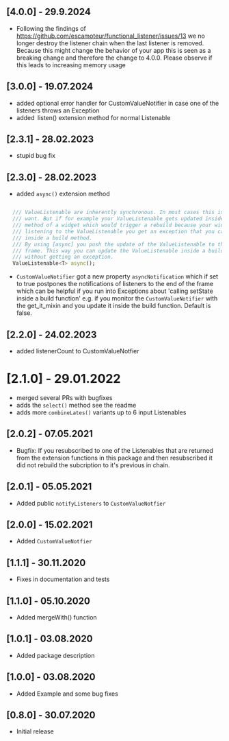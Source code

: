 ## [4.0.0] - 29.9.2024
* Following the findings of https://github.com/escamoteur/functional_listener/issues/13 we no longer destroy the listener chain when the last listener is removed. Because this might change the behavior of your app this is seen as a breaking change and therefore the change to 4.0.0. Please observe if this leads to increasing memory usage
## [3.0.0] - 19.07.2024
* added optional error handler for CustomValueNotifier in case one of the listeners throws an Exception
* added` `listen() extension method for normal Listenable
## [2.3.1] - 28.02.2023

* stupid bug fix
## [2.3.0] - 28.02.2023
* added `async()` extension method

```dart

  /// ValueListenable are inherently synchronous. In most cases this is what you
  /// want. But if for example your ValueListenable gets updated inside a build
  /// method of a widget which would trigger a rebuild because your widgets is
  /// listening to the ValueListenable you get an exception that you called setState
  /// inside a build method.
  /// By using [async] you push the update of the ValueListenable to the next
  /// frame. This way you can update the ValueListenable inside a build method
  /// without getting an exception.
  ValueListenable<T> async();
```
* `CustomValueNotifier` got a new property `asyncNotification` which if set to true postpones the notifications of listeners to the end of the frame which can be helpful if you run into Exceptions about 'calling setState inside a build function' e.g. if you monitor the `CustomValueNotifier` with the get_it_mixin and you update it inside the build function. Default is false.

## [2.2.0] - 24.02.2023

* added listenerCount to CustomValueNotfier

# [2.1.0] - 29.01.2022

* merged several PRs with bugfixes
* adds the `select()` method see the readme
* adds more `combineLates()` variants up to 6 input Listenables
## [2.0.2] - 07.05.2021

* Bugfix: If you resubscribed to one of the Listenables that are returned from the extension functions in this package and then resubscribed it did not rebuild the subcription to it's previous in chain.

## [2.0.1] - 05.05.2021

* Added public `notifyListeners` to `CustomValueNotfier` 

## [2.0.0] - 15.02.2021

* Added `CustomValueNotfier` 
## [1.1.1] - 30.11.2020

* Fixes in documentation and tests 
## [1.1.0] - 05.10.2020

* Added mergeWith() function

## [1.0.1] - 03.08.2020

* Added package description

## [1.0.0] - 03.08.2020

* Added Example and some bug fixes

## [0.8.0] - 30.07.2020

* Initial release
